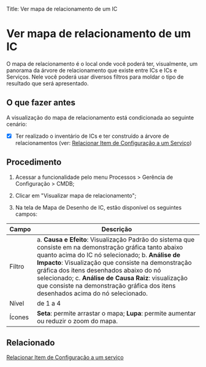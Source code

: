 Title: Ver mapa de relacionamento de um IC

# Ver mapa de relacionamento de um IC

O mapa de relacionamento é o local onde você poderá ter, visualmente, um panorama da árvore de relacionamento que existe entre ICs e ICs e Serviços. Nele você poderá usar diversos filtros para moldar o tipo de resultado que será apresentado.

## O que fazer antes

A visualização do mapa de relacionamento está condicionada ao seguinte cenário:

- [X] Ter realizado o inventário de ICs e ter construído a árvore de relacionamentos (ver: [Relacionar Item de Configuração a um Serviço][2])

## Procedimento

1. Acessar a funcionalidade pelo menu Processos > Gerência de Configuração > CMDB;

2. Clicar em "Visualizar mapa de relacionamento";

3. Na tela de Mapa de Desenho de IC, estão disponível os seguintes campos:

| Campo | Descrição |
|-------|-----------|
|Filtro| a.  **Causa e Efeito**: Visualização Padrão do sistema que consiste em na demonstração gráfica tanto abaixo quanto acima do IC nó selecionado; b. **Análise de Impacto**: Visualização que consiste na demonstração gráfica dos itens desenhados abaixo do nó selecionado;  c. **Análise de Causa Raiz**: visualização que consiste na demonstração gráfica dos itens desenhados acima do nó selecionado.|
|Nível| de 1 a 4 |
|Ícones| **Seta**: permite arrastar o mapa; **Lupa**: permite aumentar ou reduzir o zoom do mapa.


## Relacionado

[Relacionar Item de Configuração a um serviço][1]

[1]:/pt-br/citsmart-platform-8/processes/configuration/use/create-ic-relationship.html

[2]:/pt-br/citsmart-platform-8/processes/configuration/use/create-ic-relationship.html